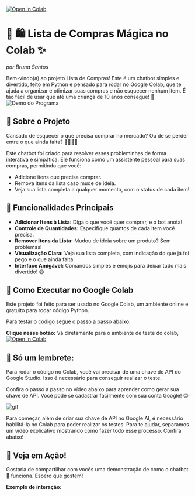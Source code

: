 [![Open In Colab](https://colab.research.google.com/assets/colab-badge.svg)](https://colab.research.google.com/github/brubsant/gerenciador-lista_alura/blob/main/gerenciador_lista_alura.ipynb)


# 🛒 🛍️ Lista de Compras Mágica no Colab ✨  
*por Bruna Santos*

Bem-vindo(a) ao projeto Lista de Compras! Este é um chatbot simples e divertido, feito em Python e pensado para rodar no Google Colab, que te ajuda a organizar e otimizar suas compras e não esquecer nenhum item. É tão fácil de usar que até uma criança de 10 anos consegue! 🎉
![Demo do Programa](assets/demo.gif)

## 👋 Sobre o Projeto

Cansado de esquecer o que precisa comprar no mercado? Ou de se perder entre o que ainda falta? 🙋‍♀️🙋‍♂️

Este chatbot foi criado para resolver esses probleminhas de forma interativa e simpática. Ele funciona como um assistente pessoal para suas compras, permitindo que você:

* Adicione itens que precisa comprar.
* Remova itens da lista caso mude de ideia.
* Veja sua lista completa a qualquer momento, com o status de cada item!

## 🌟 Funcionalidades Principais

* **Adicionar Itens à Lista:** Diga o que você quer comprar, e o bot anota!
* **Controle de Quantidades:** Especifique quantos de cada item você precisa.
* **Remover Itens da Lista:** Mudou de ideia sobre um produto? Sem problemas!
* **Visualização Clara:** Veja sua lista completa, com indicação do que já foi pego e o que ainda falta.
* **Interface Amigável:** Comandos simples e emojis para deixar tudo mais divertido! 😄

## 🚀 Como Executar no Google Colab

Este projeto foi feito para ser usado no Google Colab, um ambiente online e gratuito para rodar código Python.

Para testar o codigo segue o passo a passo abaixo:

 **Clique nesse botão:** Vá diretamente para o ambiente de teste do colab, [![Open In Colab](https://colab.research.google.com/assets/colab-badge.svg)](https://colab.research.google.com/github/brubsant/gerenciador-lista_alura/blob/main/gerenciador_lista_alura.ipynb)

## 🔔 Só um lembrete:

Para rodar o código no Colab, você vai precisar de uma chave de API do Google Studio. Isso é necessário para conseguir realizar o teste.

Confira o passo a passo no vídeo abaixo para aprender como gerar sua chave de API. Você pode se cadastrar facilmente com sua conta Google! 😊

![gif](assets/Google-AI-Studio-_-API-Gemin.gif)

Para começar, além de criar sua chave de API no Google AI, é necessário habilitá-la no Colab para poder realizar os testes. Para te ajudar, separamos um vídeo explicativo mostrando como fazer todo esse processo. Confira abaixo!


## 📸 Veja em Ação!

Gostaria de compartilhar com vocês uma demonstração de como o chatbot 🤖 funciona. Espero que gostem!

**Exemplo de interação:**








